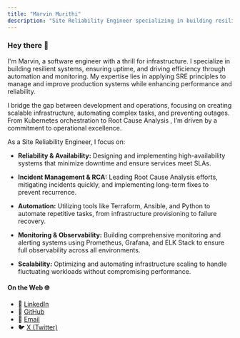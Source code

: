 ```yaml
---
title: "Marvin Murithi"
description: "Site Reliability Engineer specializing in building resilient systems, ensuring uptime, and driving efficiency through automation and monitoring."
---
```


### Hey there 👋

I'm Marvin, a software engineer with a thrill for infrastructure. I specialize in building resilient systems, ensuring uptime, and driving efficiency through automation and monitoring. My expertise lies in applying SRE principles to manage and improve production systems while enhancing performance and reliability.

I bridge the gap between development and operations, focusing on creating scalable infrastructure, automating complex tasks, and preventing outages. From Kubernetes orchestration to Root Cause Analysis , I’m driven by a commitment to operational excellence.

As a Site Reliability Engineer, I focus on:

- **Reliability & Availability:** Designing and implementing high-availability systems that minimize downtime and ensure services meet SLAs.

- **Incident Management & RCA:** Leading Root Cause Analysis efforts, mitigating incidents quickly, and implementing long-term fixes to prevent recurrence.

- **Automation:** Utilizing tools like Terraform, Ansible, and Python to automate repetitive tasks, from infrastructure provisioning to failure recovery.

- **Monitoring & Observability:** Building comprehensive monitoring and alerting systems using Prometheus, Grafana, and ELK Stack to ensure full observability across all environments.

- **Scalability:** Optimizing and automating infrastructure scaling to handle fluctuating workloads without compromising performance.

#### On the Web 🌐

- 💼 [LinkedIn](https://www.linkedin.com/in/marvin-m-249088179/)
- 🐙 [GitHub](https://github.com/rimubytes)
- 📧 [Email](mailto:murithimarvin09@gmail.com)
- 🐦 [X (Twitter)](https://x.com/m_marv)
